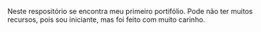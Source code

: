 Neste respositório se encontra meu primeiro portifólio.
Pode não ter muitos recursos, pois sou iniciante, mas foi feito com muito carinho.
